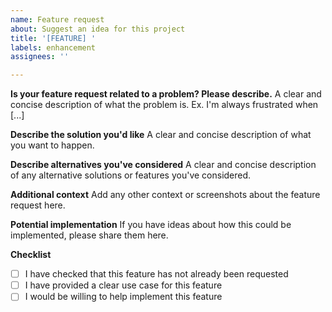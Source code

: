 ```yaml
---
name: Feature request
about: Suggest an idea for this project
title: '[FEATURE] '
labels: enhancement
assignees: ''

---
```


**Is your feature request related to a problem? Please describe.**
A clear and concise description of what the problem is. Ex. I'm always frustrated when [...]

**Describe the solution you'd like**
A clear and concise description of what you want to happen.

**Describe alternatives you've considered**
A clear and concise description of any alternative solutions or features you've considered.

**Additional context**
Add any other context or screenshots about the feature request here.

**Potential implementation**
If you have ideas about how this could be implemented, please share them here.

**Checklist**
- [ ] I have checked that this feature has not already been requested
- [ ] I have provided a clear use case for this feature
- [ ] I would be willing to help implement this feature
